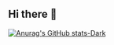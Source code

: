 ## Hi there 👋

[![Anurag's GitHub stats-Dark](https://github-readme-stats.vercel.app/api?username=MAQUO22&show_icons=true&theme=tokyonight#gh-dark-mode-only)](https://github.com/anuraghazra/github-readme-stats#gh-dark-mode-only)

<!--
**MAQUO22/MAQUO22** is a ✨ _special_ ✨ repository because its `README.md` (this file) appears on your GitHub profile.

Here are some ideas to get you started:

- 🔭 I’m currently working on ...
- 🌱 I’m currently learning ...
- 👯 I’m looking to collaborate on ...
- 🤔 I’m looking for help with ...
- 💬 Ask me about ...
- 📫 How to reach me: ...
- 😄 Pronouns: ...
- ⚡ Fun fact: ...
-->
